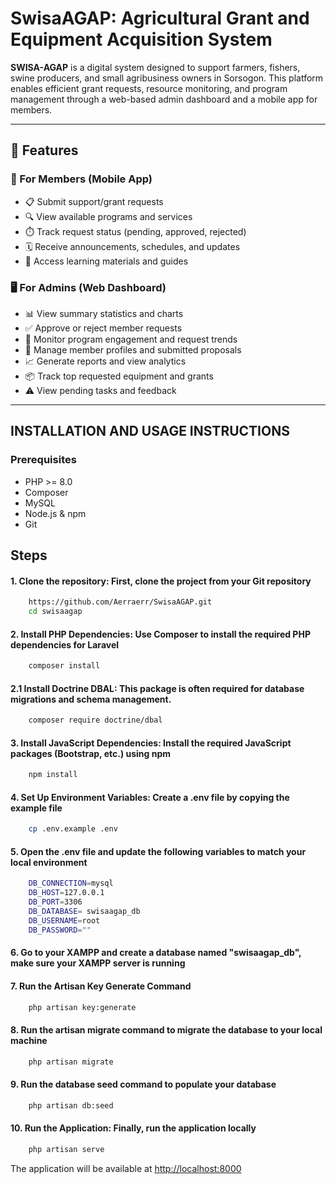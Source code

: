 # SwisaAGAP: Agricultural Grant and Equipment Acquisition System 

**SWISA-AGAP** is a digital system designed to support farmers, fishers, swine producers, and small agribusiness owners in Sorsogon. This platform enables efficient grant requests, resource monitoring, and program management through a web-based admin dashboard and a mobile app for members.

---  
       
## 📌 Features 
     
### 👤 For Members (Mobile App)  
- 📋 Submit support/grant requests
- 🔍 View available programs and services
- ⏱️ Track request status (pending, approved, rejected)
- 🗓️ Receive announcements, schedules, and updates
- 📁 Access learning materials and guides

### 🖥️ For Admins (Web Dashboard)
- 📊 View summary statistics and charts
- ✅ Approve or reject member requests
- 🔄 Monitor program engagement and request trends
- 📂 Manage member profiles and submitted proposals
- 📈 Generate reports and view analytics
- 📦 Track top requested equipment and grants
- ⚠️ View pending tasks and feedback

---



## INSTALLATION AND USAGE INSTRUCTIONS

### Prerequisites
- PHP >= 8.0
- Composer
- MySQL
- Node.js & npm
- Git

## Steps

#### 1. Clone the repository: First, clone the project from your Git repository
```sh
    https://github.com/Aerraerr/SwisaAGAP.git
    cd swisaagap
```

#### 2. Install PHP Dependencies: Use Composer to install the required PHP dependencies for Laravel
```sh
    composer install
```

#### 2.1 Install Doctrine DBAL: This package is often required for database migrations and schema management.
```sh
    composer require doctrine/dbal
```

#### 3. Install JavaScript Dependencies: Install the required JavaScript packages (Bootstrap, etc.) using npm
```sh
    npm install
```

#### 4. Set Up Environment Variables: Create a .env file by copying the example file
```sh
    cp .env.example .env
```

#### 5. Open the .env file and update the following variables to match your local environment
```sh
    DB_CONNECTION=mysql
    DB_HOST=127.0.0.1
    DB_PORT=3306
    DB_DATABASE= swisaagap_db
    DB_USERNAME=root
    DB_PASSWORD=""
```

#### 6. Go to your XAMPP and create a database named "swisaagap_db", make sure your XAMPP server is running

#### 7. Run the Artisan Key Generate Command
```sh
    php artisan key:generate
```

#### 8. Run the artisan migrate command to migrate the database to your local machine
```sh
    php artisan migrate
```

#### 9. Run the database seed command to populate your database
```sh
    php artisan db:seed
```

#### 10. Run the Application: Finally, run the application locally
```sh
    php artisan serve
```

The application will be available at [http://localhost:8000](http://localhost:8000)
